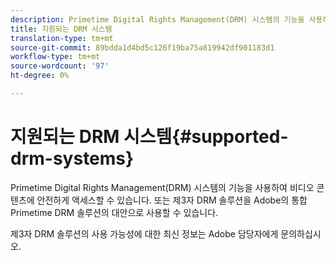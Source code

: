 ```yaml
---
description: Primetime Digital Rights Management(DRM) 시스템의 기능을 사용하여 비디오 콘텐츠에 안전하게 액세스할 수 있습니다. 또는 제3자 DRM 솔루션을 Adobe의 통합 Primetime DRM 솔루션의 대안으로 사용할 수 있습니다.
title: 지원되는 DRM 시스템
translation-type: tm+mt
source-git-commit: 89bdda1d4bd5c126f19ba75a819942df901183d1
workflow-type: tm+mt
source-wordcount: '97'
ht-degree: 0%

---
```



# 지원되는 DRM 시스템{#supported-drm-systems}

Primetime Digital Rights Management(DRM) 시스템의 기능을 사용하여 비디오 콘텐츠에 안전하게 액세스할 수 있습니다. 또는 제3자 DRM 솔루션을 Adobe의 통합 Primetime DRM 솔루션의 대안으로 사용할 수 있습니다.

제3자 DRM 솔루션의 사용 가능성에 대한 최신 정보는 Adobe 담당자에게 문의하십시오.
